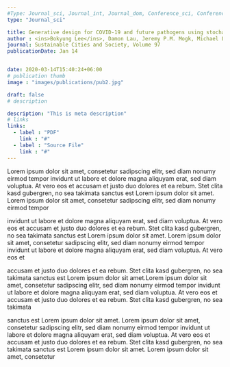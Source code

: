 ```yaml
---
#Type: Journal_sci, Journal_int, Journal_dom, Conference_sci, Conference_int, conference_dom
type: "Journal_sci"

title: Generative design for COVID-19 and future pathogens using stochastic multi-agent simulation
author : <ins>Bokyung Lee</ins>, Damon Lau, Jeremy P.M. Mogk, Michael Lee, Jacobo Bibliowicz, Rhys Goldstein, Alexander Tessier
journal: Sustainable Cities and Society, Volume 97
publicationDate: Jan 14


date: 2020-03-14T15:40:24+06:00
# publication thumb
image : "images/publications/pub2.jpg"

draft: false
# description

description: "This is meta description"
# links
links:
  - label : "PDF"
    link : "#"
  - label : "Source File"
    link : "#"
---
```


Lorem ipsum dolor sit amet, consetetur sadipscing elitr, sed diam nonumy eirmod tempor invidunt ut labore et dolore magna aliquyam erat, sed diam voluptua. At vero eos et accusam et justo duo dolores et ea rebum. Stet clita kasd gubergren, no sea takimata sanctus est Lorem ipsum dolor sit amet. Lorem ipsum dolor sit amet, consetetur sadipscing elitr, sed diam nonumy eirmod tempor

invidunt ut labore et dolore magna aliquyam erat, sed diam voluptua. At vero eos et accusam et justo duo dolores et ea rebum. Stet clita kasd gubergren, no sea takimata sanctus est Lorem ipsum dolor sit amet. Lorem ipsum dolor sit amet, consetetur sadipscing elitr, sed diam nonumy eirmod tempor invidunt ut labore et dolore magna aliquyam erat, sed diam voluptua. At vero eos et

accusam et justo duo dolores et ea rebum. Stet clita kasd gubergren, no sea takimata sanctus est Lorem ipsum dolor sit amet.Lorem ipsum dolor sit amet, consetetur sadipscing elitr, sed diam nonumy eirmod tempor invidunt ut labore et dolore magna aliquyam erat, sed diam voluptua. At vero eos et accusam et justo duo dolores et ea rebum. Stet clita kasd gubergren, no sea takimata

sanctus est Lorem ipsum dolor sit amet. Lorem ipsum dolor sit amet, consetetur sadipscing elitr, sed diam nonumy eirmod tempor invidunt ut labore et dolore magna aliquyam erat, sed diam voluptua. At vero eos et accusam et justo duo dolores et ea rebum. Stet clita kasd gubergren, no sea takimata sanctus est Lorem ipsum dolor sit amet. Lorem ipsum dolor sit amet, consetetur
